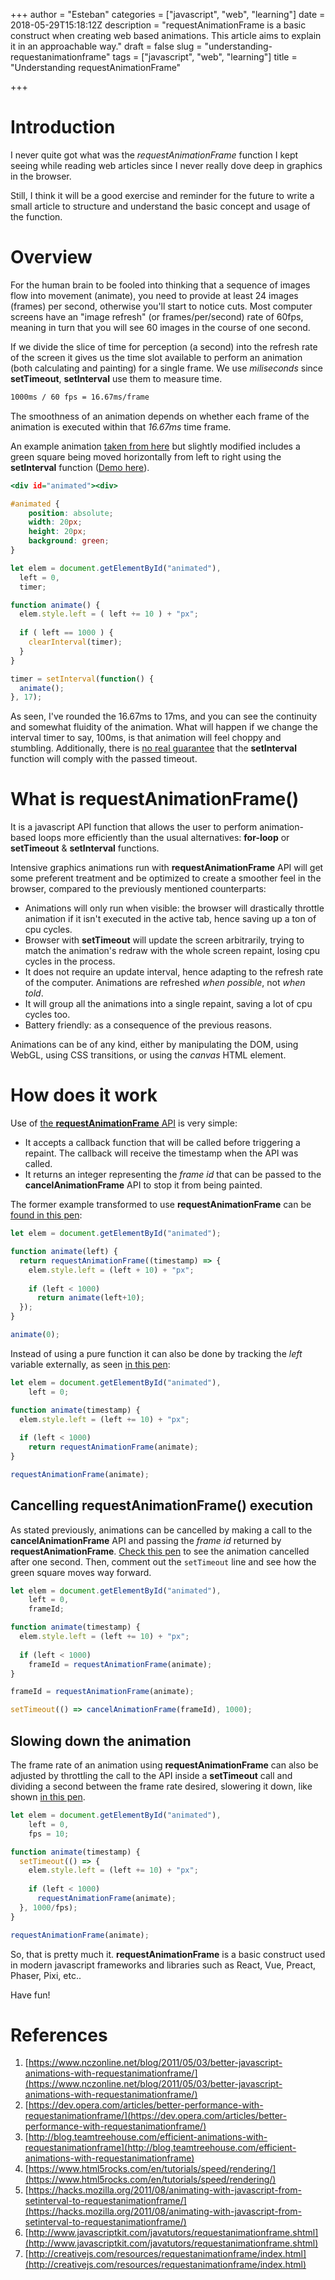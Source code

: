 +++
author = "Esteban"
categories = ["javascript", "web", "learning"]
date = 2018-05-29T15:18:12Z
description = "requestAnimationFrame is a basic construct when creating web based animations. This article aims to explain it in an approachable way."
draft = false
slug = "understanding-requestanimationframe"
tags = ["javascript", "web", "learning"]
title = "Understanding requestAnimationFrame"

+++


# Introduction 

I never quite got what was the *requestAnimationFrame* function I kept seeing while reading web articles since I never really dove deep in graphics in the browser. 

Still, I think it will be a good exercise and reminder for the future to write a small article to structure and understand the basic concept and usage of the function.

# Overview

For the human brain to be fooled into thinking that a sequence of images flow into movement (animate), you need to provide at least 24 images (frames) per second, otherwise you'll start to notice cuts. Most computer screens have an "image refresh" (or frames/per/second) rate of 60fps, meaning in turn that you will see 60 images in the course of one second.

If we divide the slice of time for perception (a second) into the refresh rate of the screen it gives us the time slot available to perform an animation (both calculating and painting) for a single frame. We use *miliseconds* since **setTimeout**, **setInterval** use them to measure time.

```sh
1000ms / 60 fps = 16.67ms/frame
```

The smoothness of an animation depends on whether each frame of the animation is executed within that *16.67ms* time frame.

An example animation [taken from here](https://hacks.mozilla.org/2011/08/animating-with-javascript-from-setinterval-to-requestanimationframe/) but slightly modified includes a green square being moved horizontally from left to right using the **setInterval** function ([Demo here](https://codepen.io/anon/pen/PaYJrB)).

```htm
<div id="animated"><div>
```
```css
#animated {
    position: absolute;
    width: 20px;
    height: 20px;
    background: green;
}
```
```javascript
let elem = document.getElementById("animated"),
  left = 0,
  timer;

function animate() {
  elem.style.left = ( left += 10 ) + "px";
  
  if ( left == 1000 ) {
    clearInterval(timer);
  }
}

timer = setInterval(function() {
  animate();
}, 17);
```

As seen, I've rounded the 16.67ms to 17ms, and you can see the continuity and somewhat fluidity of the animation. What will happen if we change the interval timer to say, 100ms, is that animation will feel choppy and stumbling. Additionally, there is [no real guarantee](https://developer.mozilla.org/en-US/docs/Web/API/WindowOrWorkerGlobalScope/setTimeout#Reasons_for_delays_longer_than_specified) that the **setInterval** function will comply with the passed timeout.

# What is requestAnimationFrame()

It is a javascript API function that allows the user to perform animation-based loops more efficiently than the usual alternatives: **for-loop** or **setTimeout** & **setInterval** functions. 

Intensive graphics animations run with **requestAnimationFrame** API will get some preferent treatment and be optimized to create a smoother feel in the browser, compared to the previously mentioned counterparts:

* Animations will only run when visible: the browser will drastically throttle animation if it isn't executed in the active tab, hence saving up a ton of cpu cycles. 
* Browser with **setTimeout** will update the screen arbitrarily, trying to match the animation's redraw with the whole screen repaint, losing cpu cycles in the process.
* It does not require an update interval, hence adapting to the refresh rate of the computer. Animations are refreshed *when possible*, not *when told*.
* It will group all the animations into a single repaint, saving a lot of cpu cycles too.
* Battery friendly: as a consequence of the previous reasons.

Animations can be of any kind, either by manipulating the DOM, using WebGL, using CSS transitions, or using the *canvas* HTML element.

# How does it work

Use of [the **requestAnimationFrame** API](https://developer.mozilla.org/es/docs/Web/API/Window/requestAnimationFrame) is very simple:

* It accepts a callback function that will be called before triggering a repaint. The callback will receive the timestamp when the API was called. 
* It returns an integer representing the *frame id* that can be passed to the **cancelAnimationFrame** API to stop it from being painted.

The former example transformed to use **requestAnimationFrame** can be [found in this pen](https://codepen.io/anon/pen/XYWbLJ):

```javascript
let elem = document.getElementById("animated");

function animate(left) {
  return requestAnimationFrame((timestamp) => {
    elem.style.left = (left + 10) + "px";
    
    if (left < 1000) 
      return animate(left+10);
  });
}

animate(0);
```

Instead of using a pure function it can also be done by tracking the *left* variable externally, as seen [in this pen](https://codepen.io/anon/pen/Yvzrqy):

```javascript
let elem = document.getElementById("animated"),
    left = 0;

function animate(timestamp) {
  elem.style.left = (left += 10) + "px";
    
  if (left < 1000)
    return requestAnimationFrame(animate);
}

requestAnimationFrame(animate);
```

## Cancelling requestAnimationFrame() execution

As stated previously, animations can be cancelled by making a call to the **cancelAnimationFrame** API and passing the *frame  id* returned by **requestAnimationFrame**. [Check this pen](https://codepen.io/anon/pen/Yvzrqy) to see the animation cancelled after one second. Then, comment out the `setTimeout` line and see how the green square moves way forward.

```javascript
let elem = document.getElementById("animated"),
    left = 0,
    frameId;

function animate(timestamp) {
  elem.style.left = (left += 10) + "px";
    
  if (left < 1000)
    frameId = requestAnimationFrame(animate);
}

frameId = requestAnimationFrame(animate);

setTimeout(() => cancelAnimationFrame(frameId), 1000);
```


## Slowing down the animation

The frame rate of an animation using **requestAnimationFrame** can also be adjusted by throttling the call to the API inside a **setTimeout** call and dividing a second between the frame rate desired, slowering it down, like shown [in this pen](https://codepen.io/anon/pen/GGROvG).

```javascript
let elem = document.getElementById("animated"),
    left = 0,
    fps = 10;

function animate(timestamp) {
  setTimeout(() => {
    elem.style.left = (left += 10) + "px";
    
    if (left < 1000)
      requestAnimationFrame(animate);
  }, 1000/fps);
}

requestAnimationFrame(animate);
```

So, that is pretty much it. **requestAnimationFrame** is a basic construct used in modern javascript frameworks and libraries such as React, Vue, Preact, Phaser, Pixi, etc..


Have fun!

# References

1. [https://www.nczonline.net/blog/2011/05/03/better-javascript-animations-with-requestanimationframe/](https://www.nczonline.net/blog/2011/05/03/better-javascript-animations-with-requestanimationframe/)
2. [https://dev.opera.com/articles/better-performance-with-requestanimationframe/](https://dev.opera.com/articles/better-performance-with-requestanimationframe/)
3. [http://blog.teamtreehouse.com/efficient-animations-with-requestanimationframe](http://blog.teamtreehouse.com/efficient-animations-with-requestanimationframe)
4. [https://www.html5rocks.com/en/tutorials/speed/rendering/](https://www.html5rocks.com/en/tutorials/speed/rendering/)
5. [https://hacks.mozilla.org/2011/08/animating-with-javascript-from-setinterval-to-requestanimationframe/](https://hacks.mozilla.org/2011/08/animating-with-javascript-from-setinterval-to-requestanimationframe/)
6. [http://www.javascriptkit.com/javatutors/requestanimationframe.shtml](http://www.javascriptkit.com/javatutors/requestanimationframe.shtml)
7. [http://creativejs.com/resources/requestanimationframe/index.html](http://creativejs.com/resources/requestanimationframe/index.html)


